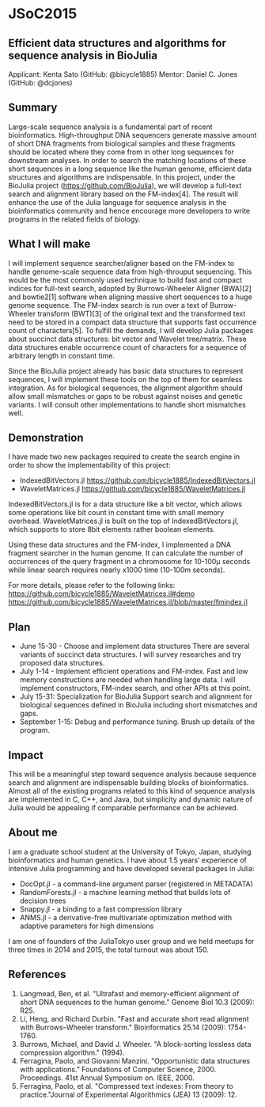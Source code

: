 # JSoC2015


Efficient data structures and algorithms for sequence analysis in BioJulia
--------------------------------------------------------------------------

Applicant: Kenta Sato (GitHub: @bicycle1885)
Mentor: Daniel C. Jones (GitHub: @dcjones)


Summary
-------
Large-scale sequence analysis is a fundamental part of recent bioinformatics.
High-throughput DNA sequencers generate massive amount of short DNA fragments from biological samples and these fragments should be located where they come from in other long sequences for downstream analyses.
In order to search the matching locations of these short sequences in a long sequence like the human genome, efficient data structures and algorithms are indispensable.
In this project, under the BioJulia project (https://github.com/BioJulia), we will develop a full-text search and alignment library based on the FM-index[4].
The result will enhance the use of the Julia language for sequence analysis in the bioinformatics community and hence encourage more developers to write programs in the related fields of biology.


What I will make
----------------
I will implement sequence searcher/aligner based on the FM-index to handle genome-scale sequence data from high-throuput sequencing.
This would be the most commonly used technique to build fast and compact indices for full-text search, adopted by Burrows-Wheeler Aligner (BWA)[2] and bowtie2[1] software when aligning massive short sequences to a huge genome sequence.
The FM-index search is run over a text of Burrow-Wheeler transform (BWT)[3] of the original text and the transformed text need to be stored in a compact data structure that supports fast occurrence count of characters[5].
To fulfill the demands, I will develop Julia packages about succinct data structures: bit vector and Wavelet tree/matrix.
These data structures enable occurrence count of characters for a sequence of arbitrary length in constant time.

Since the BioJulia project already has basic data structures to represent sequences, I will implement these tools on the top of them for seamless integration.
As for biological sequences, the alignment algorithm should allow small mismatches or gaps to be robust against noises and genetic variants.
I will consult other implementations to handle short mismatches well.


Demonstration
-------------
I have made two new packages required to create the search engine in order to show the implementability of this project:
* IndexedBitVectors.jl https://github.com/bicycle1885/IndexedBitVectors.jl
* WaveletMatrices.jl https://github.com/bicycle1885/WaveletMatrices.jl

IndexedBitVectors.jl is for a data structure like a bit vector, which allows some operations like bit count in constant time with small memory overhead.
WaveletMatrices.jl is built on the top of IndexedBitVectors.jl, which supports to store 8bit elements rather boolean elements.

Using these data structures and the FM-index, I implemented a DNA fragment searcher in the human genome.
It can calculate the number of occurrences of the query fragment in a chromosome for 10-100μ seconds while linear search requires nearly x1000 time (10-100m seconds).

For more details, please refer to the following links:
https://github.com/bicycle1885/WaveletMatrices.jl#demo
https://github.com/bicycle1885/WaveletMatrices.jl/blob/master/fmindex.jl


Plan
----
* June 15-30 - Choose and implement data structures
     There are several variants of succinct data structures.
     I will survey researches and try proposed data structures.
* July 1-14 - Implement efficient operations and FM-index.
     Fast and low memory constructions are needed when handling large data.
     I will implement constructors, FM-index search, and other APIs at this point.
* July 15-31: Specialization for BioJulia
     Support search and alignment for biological sequences defined in BioJulia including short mismatches and gaps.
* September 1-15: Debug and performance tuning.
     Brush up details of the program.


Impact
------
This will be a meaningful step toward sequence analysis because sequence search and alignment are indispensable building blocks of bioinformatics.
Almost all of the existing programs related to this kind of sequence analysis are implemented in C, C++, and Java, but simplicity and dynamic nature of Julia would be appealing if comparable performance can be achieved.


About me
--------
I am a graduate school student at the University of Tokyo, Japan, studying bioinformatics and human genetics.
I have about 1.5 years’ experience of intensive Julia programming and have developed several packages in Julia:
* DocOpt.jl - a command-line argument parser (registered in METADATA)
* RandomForests.jl - a machine learning method that builds lots of decision trees
* Snappy.jl - a binding to a fast compression library
* ANMS.jl - a derivative-free multivariate optimization method with adaptive parameters for high dimensions

I am one of founders of the JuliaTokyo user group and we held meetups for three times in 2014 and 2015, the total turnout was about 150.


References
----------
1. Langmead, Ben, et al. "Ultrafast and memory-efficient alignment of short DNA sequences to the human genome." Genome Biol 10.3 (2009): R25.
2. Li, Heng, and Richard Durbin. "Fast and accurate short read alignment with Burrows–Wheeler transform." Bioinformatics 25.14 (2009): 1754-1760.
3. Burrows, Michael, and David J. Wheeler. "A block-sorting lossless data compression algorithm." (1994).
4. Ferragina, Paolo, and Giovanni Manzini. "Opportunistic data structures with applications." Foundations of Computer Science, 2000. Proceedings. 41st Annual Symposium on. IEEE, 2000.
5. Ferragina, Paolo, et al. "Compressed text indexes: From theory to practice."Journal of Experimental Algorithmics (JEA) 13 (2009): 12.

